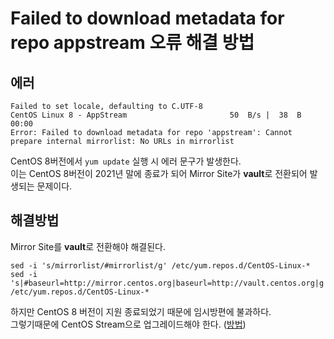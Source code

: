 # Failed to download metadata for repo appstream 오류 해결 방법

## 에러

```
Failed to set locale, defaulting to C.UTF-8
CentOS Linux 8 - AppStream                       50  B/s |  38  B     00:00    
Error: Failed to download metadata for repo 'appstream': Cannot prepare internal mirrorlist: No URLs in mirrorlist
```

CentOS 8버전에서 `yum update` 실행 시 에러 문구가 발생한다. <br/>
이는 CentOS 8버전이 2021년 말에 종료가 되어 Mirror Site가 **vault**로 전환되어 발생되는 문제이다.

## 해결방법

Mirror Site를 **vault**로 전환해야 해결된다.

```
sed -i 's/mirrorlist/#mirrorlist/g' /etc/yum.repos.d/CentOS-Linux-*
sed -i 's|#baseurl=http://mirror.centos.org|baseurl=http://vault.centos.org|g' /etc/yum.repos.d/CentOS-Linux-*
```

하지만 CentOS 8 버전이 지원 종료되었기 때문에 임시방편에 불과하다. <br/>
그렇기때문에 CentOS Stream으로 업그레이드해야 한다. ([방법](./to_centos_stream_from_centos8.md))

